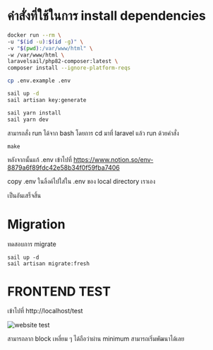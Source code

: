 # คำสั่งที่ใช้ในการ install dependencies


```bash
docker run --rm \
-u "$(id -u):$(id -g)" \
-v "$(pwd):/var/www/html" \
-w /var/www/html \
laravelsail/php82-composer:latest \
composer install --ignore-platform-reqs

cp .env.example .env

sail up -d
sail artisan key:generate

sail yarn install
sail yarn dev
```

สามารถสั่ง run ได้จาก bash โดยการ cd มาที่ laravel แล้ว run ด้วยคำสั่ง
```
make
```

หลังจากนั้นแก้ .env เข้าไปที่
https://www.notion.so/env-8879a6f89fdc42e58b34f0f59fba7406

copy .env ในลิ้งค์ไปใส่ใน .env ของ local directory เราเอง

เป็นอันเสร็จสิ้น



# Migration
ทดสอบการ migrate
```
sail up -d
sail artisan migrate:fresh
```

# FRONTEND TEST
เข้าไปที่
http://localhost/test

<img src="https://media.discordapp.net/attachments/1133337598203539617/1133643103824257075/Screen_Shot_2566-07-26_at_13.12.48.png?width=834&height=1070"
     alt="website test"
     style="margin: 0 auto;" />


สามารถลาก block เหลี่ยม ๆ ได้ถือว่าผ่าน minimum สามารถเริ่มพัฒนาได้เลย